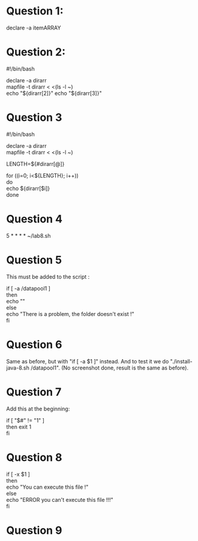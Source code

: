 # Question 1:

declare -a itemARRAY

# Question 2:

#!/bin/bash

declare -a dirarr   
mapfile -t dirarr < <(ls -l ~)   
echo "${dirarr[2]}"   
echo "${dirarr[3]}"   

# Question 3

#!/bin/bash

declare -a dirarr   
mapfile -t dirarr < <(ls -l ~)   

LENGTH=${#dirarr[@]}   

for ((i=0; i<${LENGTH}; i++))   
do  
        echo ${dirarr[$i]}  
done   

# Question 4

5 * * * * ~/lab8.sh

# Question 5

This must be added to the script : 

if [ -a /datapool1 ]  
then  
        echo ""  
else  
        echo "There is a problem, the folder doesn't exist !"  
fi  

# Question 6

Same as before, but with "if [ -a $1 ]" instead.
And to test it we do "./install-java-8.sh /datapool1".
(No screenshot done, result is the same as before).

# Question 7

Add this at the beginning:  

if [ "$#" != "1" ]  
then 
        exit 1  
fi  

# Question 8

if [ -x $1  ]  
then  
        echo "You can execute this file !"  
else  
        echo "ERROR you can't execute this file !!!"  
fi  

# Question 9




